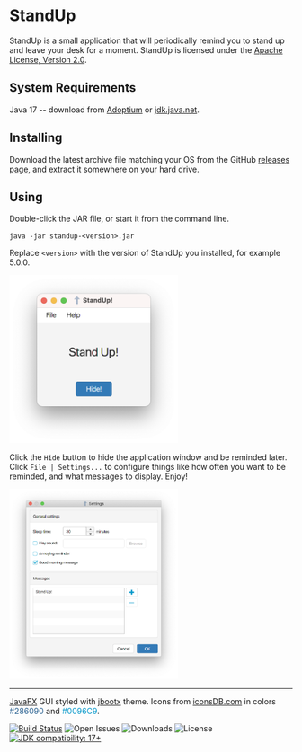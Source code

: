 # StandUp

StandUp is a small application that will periodically remind you to stand up and leave your desk for a moment. StandUp is licensed under the [Apache License, Version 2.0](https://www.apache.org/licenses/LICENSE-2.0).


## System Requirements

Java 17 -- download from [Adoptium](https://adoptium.net) or [jdk.java.net](https://jdk.java.net).


## Installing

Download the latest archive file matching your OS from the GitHub [releases page](https://github.com/dykstrom/standup/releases), and extract it somewhere on your hard drive.


## Using

Double-click the JAR file, or start it from the command line.

```
java -jar standup-<version>.jar
```

Replace `<version>` with the version of StandUp you installed, for example 5.0.0.

<img src="docs/main.png" alt="Main window" width="300"/>

Click the `Hide` button to hide the application window and be reminded later. Click `File | Settings...` to configure things like how often you want to be reminded, and what messages to display. Enjoy!

<img src="docs/settings.png" alt="Settings dialog" width="300"/>

---

[JavaFX](https://openjfx.io) GUI styled with [jbootx](https://github.com/dicolar/jbootx) theme. Icons from [iconsDB.com](https://www.iconsdb.com) in colors <span style="color:#286090">#286090</span> and <span style="color:#0096C9">#0096C9</span>.

[![Build Status](https://github.com/dykstrom/standup/actions/workflows/maven.yml/badge.svg)](https://github.com/dykstrom/standup/actions/workflows/maven.yml)
![Open Issues](https://img.shields.io/github/issues/dykstrom/standup)
![Downloads](https://img.shields.io/github/downloads/dykstrom/standup/total)
![License](https://img.shields.io/github/license/dykstrom/standup)
[![JDK compatibility: 17+](https://img.shields.io/badge/JDK_compatibility-17+-blue.svg)](https://adoptium.net)
